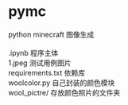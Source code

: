 # pymc
python minecraft 图像生成
<br><br>
.ipynb 程序主体<br>
1.jpeg 测试用例图片<br>
requirements.txt 依赖库<br>
woolcolor.py 自己封装的颜色模块<br>
wool_pictre/ 存放颜色照片的文件夹<br>
